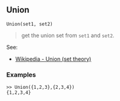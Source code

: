 ## Union

```
Union(set1, set2) 
```

> get the union set from `set1` and `set2`.

See:  
* [Wikipedia - Union (set theory)](http://en.wikipedia.org/wiki/Union_(set_theory))  

### Examples
 
```
>> Union({1,2,3},{2,3,4})
{1,2,3,4}
```